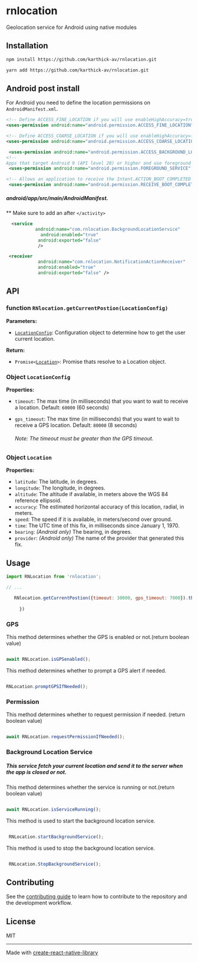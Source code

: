 # rnlocation

Geolocation service for Android using native modules

## Installation

```sh
npm install https://github.com/karthick-av/rnlocation.git
```

```sh
yarn add https://github.com/karthick-av/rnlocation.git
```

## Android post install

For Android you need to define the location permissions on `AndroidManifest.xml`.

```xml
<!-- Define ACCESS_FINE_LOCATION if you will use enableHighAccuracy=true  -->
<uses-permission android:name="android.permission.ACCESS_FINE_LOCATION"/>

<!-- Define ACCESS_COARSE_LOCATION if you will use enableHighAccuracy=false  -->
<uses-permission android:name="android.permission.ACCESS_COARSE_LOCATION"/>

 <uses-permission android:name="android.permission.ACCESS_BACKGROUND_LOCATION" />
<!-- 
Apps that target Android 9 (API level 28) or higher and use foreground services need to request the FOREGROUND_SERVICE in the app manifest, as shown in the following code snippet. This is a normal permission, so the system automatically grants it to the requesting app. -->
 <uses-permission android:name="android.permission.FOREGROUND_SERVICE" />

<!-- Allows an application to receive the Intent.ACTION_BOOT_COMPLETED that is broadcast after the system finishes booting -->
 <uses-permission android:name="android.permission.RECEIVE_BOOT_COMPLETED" />
```

##### android/app/src/main/AndroidManifest.
** Make sure to add an after ```</activity>```
```xml
  <service
           android:name="com.rnlocation.BackgroundLocationService"
             android:enabled="true"
            android:exported="false"
            />

 <receiver
            android:name="com.rnlocation.NotificationActionReceiver"
            android:enabled="true"
            android:exported="false" />
```


## API

### function `RNlocation.getCurrentPostion(LocationConfig)`

**Parameters:**
   - [`LocationConfig`](#object-locationconfig): Configuration object to determine how to get the user current location.

**Return:**
   - `Promise<`[`Location`](#object-location)`>`: Promise thats resolve to a Location object.

### Object `LocationConfig`

**Properties:**
   - `timeout`: The max time (in milliseconds) that you want to wait to receive a location. Default: `60000` (60 seconds)
  - `gps_timeout`: The max time (in milliseconds) that you want to wait to receive a GPS location. Default: `80000` (8 seconds)

 
     
     ###### Note: The timeout must be greater than the GPS timeout.

### Object `Location`

**Properties:**
   - `latitude`: The latitude, in degrees.
   - `longitude`: The longitude, in degrees.
   - `altitude`: The altitude if available, in meters above the WGS 84 reference ellipsoid.
   - `accuracy`: The estimated horizontal accuracy of this location, radial, in meters.
   - `speed`: The speed if it is available, in meters/second over ground.
   - `time`: The UTC time of this fix, in milliseconds since January 1, 1970.
   - `bearing`: *(Android only)* The bearing, in degrees.
   - `provider`: *(Android only)* The name of the provider that generated this fix.


## Usage

```js
import RNLocation from 'rnlocation';

// ...

   RNlocation.getCurrentPostion({timeout: 30000, gps_timeout: 7000}).then((res) => {
    
     })
```

### GPS

This method determines whether the GPS is enabled or not.(return boolean value)


```js

await RNLocation.isGPSenabled();
```
This method determines whether to prompt a GPS alert if needed.




```js

RNLocation.promptGPSIfNeeded();
```


### Permission


This method determines whether to request permission if needed. (return boolean value)


```js

await RNLocation.requestPermissionIfNeeded();
```



### Background Location Service

##### This service fetch your current location and send it to the server when the app is closed or not.

This method determines whether the service is running or not.(return boolean value)

```js

await RNLocation.isServiceRunning();
```

This method is used to start the background location service.


```js

 RNLocation.startBackgroundService();
```



This method is used to stop the background location service.


```js

 RNLocation.StopBackgroundService();
```
## Contributing

See the [contributing guide](CONTRIBUTING.md) to learn how to contribute to the repository and the development workflow.

## License

MIT

---

Made with [create-react-native-library](https://github.com/callstack/react-native-builder-bob)
